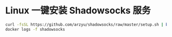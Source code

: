 # Linux 一键安装 Shadowsocks 服务
```bash
curl -fsSL https://github.com/arzyu/shadowsocks/raw/master/setup.sh | bash
docker logs -f shadowsocks
```
